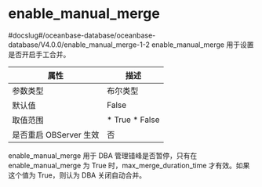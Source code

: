 enable_manual_merge 
========================================
#docslug#/oceanbase-database/oceanbase-database/V4.0.0/enable_manual_merge-1-2
enable_manual_merge 用于设置是否开启手工合并。


|      **属性**      |                                                 **描述**                                                 |
|------------------|--------------------------------------------------------------------------------------------------------|
| 参数类型             | 布尔类型                                                                                                   |
| 默认值              | False                                                                                                  |
| 取值范围             | * True   * False    |
| 是否重启 OBServer 生效 | 否                                                                                                      |



enable_manual_merge 用于 DBA 管理错峰是否暂停，只有在 enable_manual_merge 为 True 时，max_merge_duration_time 才有效。如果这个值为 True，则认为 DBA 关闭自动合并。
